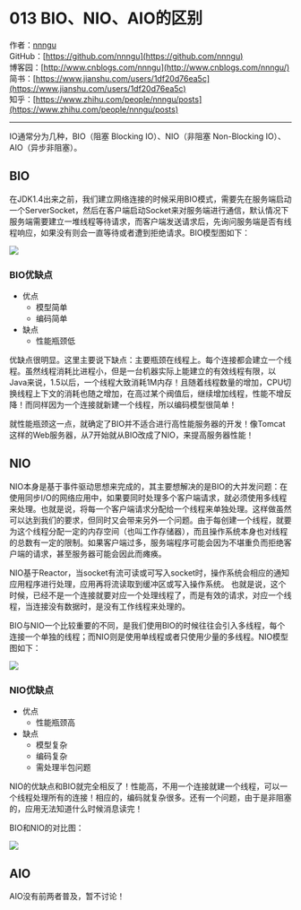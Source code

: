 # 013 BIO、NIO、AIO的区别
作者：[nnngu](https://github.com/nnngu)  
GitHub：[https://github.com/nnngu](https://github.com/nnngu)  
博客园：[http://www.cnblogs.com/nnngu](http://www.cnblogs.com/nnngu/)  
简书：[https://www.jianshu.com/users/1df20d76ea5c](https://www.jianshu.com/users/1df20d76ea5c)  
知乎：[https://www.zhihu.com/people/nnngu/posts](https://www.zhihu.com/people/nnngu/posts)  

---

 IO通常分为几种，BIO（阻塞 Blocking IO）、NIO（非阻塞 Non-Blocking IO）、AIO（异步非阻塞）。

## BIO

在JDK1.4出来之前，我们建立网络连接的时候采用BIO模式，需要先在服务端启动一个ServerSocket，然后在客户端启动Socket来对服务端进行通信，默认情况下服务端需要建立一堆线程等待请求，而客户端发送请求后，先询问服务端是否有线程响应，如果没有则会一直等待或者遭到拒绝请求。BIO模型图如下：

![][1]

### BIO优缺点
* 优点
	* 模型简单
	* 编码简单
* 缺点
	* 性能瓶颈低

优缺点很明显。这里主要说下缺点：主要瓶颈在线程上。每个连接都会建立一个线程。虽然线程消耗比进程小，但是一台机器实际上能建立的有效线程有限，以Java来说，1.5以后，一个线程大致消耗1M内存！且随着线程数量的增加，CPU切换线程上下文的消耗也随之增加，在高过某个阀值后，继续增加线程，性能不增反降！而同样因为一个连接就新建一个线程，所以编码模型很简单！

就性能瓶颈这一点，就确定了BIO并不适合进行高性能服务器的开发！像Tomcat这样的Web服务器，从7开始就从BIO改成了NIO，来提高服务器性能！

## NIO

NIO本身是基于事件驱动思想来完成的，其主要想解决的是BIO的大并发问题：在使用同步I/O的网络应用中，如果要同时处理多个客户端请求，就必须使用多线程来处理。也就是说，将每一个客户端请求分配给一个线程来单独处理。这样做虽然可以达到我们的要求，但同时又会带来另外一个问题。由于每创建一个线程，就要为这个线程分配一定的内存空间（也叫工作存储器），而且操作系统本身也对线程的总数有一定的限制。如果客户端过多，服务端程序可能会因为不堪重负而拒绝客户端的请求，甚至服务器可能会因此而瘫痪。

NIO基于Reactor，当socket有流可读或可写入socket时，操作系统会相应的通知应用程序进行处理，应用再将流读取到缓冲区或写入操作系统。  也就是说，这个时候，已经不是一个连接就要对应一个处理线程了，而是有效的请求，对应一个线程，当连接没有数据时，是没有工作线程来处理的。

BIO与NIO一个比较重要的不同，是我们使用BIO的时候往往会引入多线程，每个连接一个单独的线程；而NIO则是使用单线程或者只使用少量的多线程。NIO模型图如下：

![][2]

### NIO优缺点
* 优点
	* 性能瓶颈高
* 缺点
	* 模型复杂
	* 编码复杂
	* 需处理半包问题

NIO的优缺点和BIO就完全相反了！性能高，不用一个连接就建一个线程，可以一个线程处理所有的连接！相应的，编码就复杂很多。还有一个问题，由于是非阻塞的，应用无法知道什么时候消息读完！

BIO和NIO的对比图：

![][3]

## AIO

AIO没有前两者普及，暂不讨论！


  [1]: https://www.github.com/nnngu/FigureBed/raw/master/2018/1/25/1516814717421.jpg
  [2]: https://www.github.com/nnngu/FigureBed/raw/master/2018/1/25/1516814803100.jpg
  [3]: https://www.github.com/nnngu/FigureBed/raw/master/2018/1/25/1516812993887.jpg